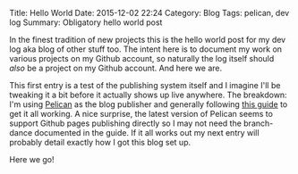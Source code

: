 Title: Hello World
Date: 2015-12-02 22:24
Category: Blog
Tags: pelican, dev log
Summary: Obligatory hello world post

In the finest tradition of new projects this is the hello world post for my dev log aka blog of other stuff too. The intent here is to document my work on various projects on my Github account, so naturally the log itself should *also* be a project on my Github account. And here we are.

This first entry is a test of the publishing system itself and I imagine I'll be tweaking it a bit before it actually shows up live anywhere. The breakdown: I'm using [Pelican]() as the blog publisher and generally following [this guide]() to get it all working. A nice surprise, the latest version of Pelican seems to support Github pages publishing directly so I may not need the branch-dance documented in the guide. If it all works out my next entry will probably detail exactly how I got this blog set up.

Here we go!
